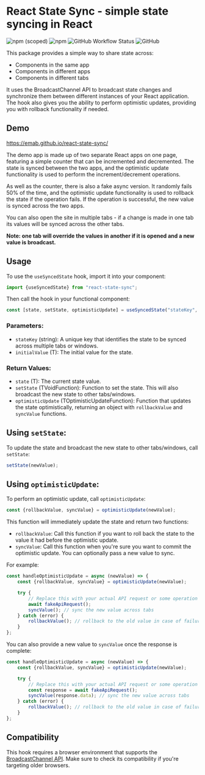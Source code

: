 # React State Sync - simple state syncing in React

![npm (scoped)](https://img.shields.io/npm/v/@emab/react-state-sync?style=flat-square) ![npm](https://img.shields.io/npm/dw/@emab/react-state-sync?style=flat-square) ![GitHub Workflow Status](https://img.shields.io/github/actions/workflow/status/emab/react-state-sync/test.yml?label=tests&style=flat-square) ![GitHub](https://img.shields.io/github/license/emab/react-state-sync?style=flat-square)

This package provides a simple way to share state across:

- Components in the same app
- Components in different apps
- Components in different tabs

It uses the BroadcastChannel API to broadcast state changes and synchronize them between different instances of your
React application. The hook also gives you the ability to perform optimistic updates, providing you with rollback
functionality if needed.

## Demo

https://emab.github.io/react-state-sync/

The demo app is made up of two separate React apps on one page, featuring a simple counter that can be incremented and
decremented. The state is synced between the two apps, and the optimistic update functionality is used to perform the
increment/decrement operations.

As well as the counter, there is also a fake async version. It randomly fails 50% of the time, and the optimistic update
functionality is used to rollback the state if the operation fails. If the operation is successful, the new value is
synced across the two apps.

You can also open the site in multiple tabs - if a change is made in one tab its values will be synced across the other
tabs. 

**Note: one tab will override the values in another if it is opened and a new value is broadcast.**

## Usage

To use the `useSyncedState` hook, import it into your component:

```jsx
import {useSyncedState} from "react-state-sync";
```

Then call the hook in your functional component:

```jsx
const [state, setState, optimisticUpdate] = useSyncedState("stateKey", initialValue);
```

### Parameters:

- `stateKey` (string): A unique key that identifies the state to be synced across multiple tabs or windows.
- `initialValue` (T): The initial value for the state.

### Return Values:

- `state` (T): The current state value.
- `setState` (TVoidFunction<T>): Function to set the state. This will also broadcast the new state to other
  tabs/windows.
- `optimisticUpdate` (TOptimisticUpdateFunction<T>): Function that updates the state optimistically, returning an object
  with `rollbackValue` and `syncValue` functions.

## Using `setState`:

To update the state and broadcast the new state to other tabs/windows, call `setState`:

```jsx
setState(newValue);
```

## Using `optimisticUpdate`:

To perform an optimistic update, call `optimisticUpdate`:

```jsx
const {rollbackValue, syncValue} = optimisticUpdate(newValue);
```

This function will immediately update the state and return two functions:

- `rollbackValue`: Call this function if you want to roll back the state to the value it had before the optimistic
  update.
- `syncValue`: Call this function when you're sure you want to commit the optimistic update. You can optionally pass a
  new value to sync.

For example:

```jsx
const handleOptimisticUpdate = async (newValue) => {
    const {rollbackValue, syncValue} = optimisticUpdate(newValue);

    try {
        // Replace this with your actual API request or some operation that could fail
        await fakeApiRequest();
        syncValue(); // sync the new value across tabs
    } catch (error) {
        rollbackValue(); // rollback to the old value in case of failure
    }
};
```

You can also provide a new value to `syncValue` once the response is complete:

```jsx
const handleOptimisticUpdate = async (newValue) => {
    const {rollbackValue, syncValue} = optimisticUpdate(newValue);

    try {
        // Replace this with your actual API request or some operation that could fail
        const response = await fakeApiRequest();
        syncValue(response.data); // sync the new value across tabs
    } catch (error) {
        rollbackValue(); // rollback to the old value in case of failure
    }
};
```

## Compatibility

This hook requires a browser environment that supports
the [BroadcastChannel API](https://developer.mozilla.org/en-US/docs/Web/API/Broadcast_Channel_API). Make sure to check
its compatibility if you're targeting older browsers.
